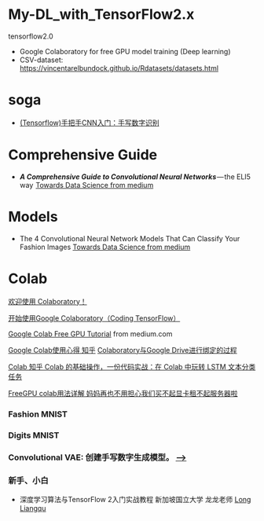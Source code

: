 # My-DL_with_TensorFlow2.x
tensorflow2.0
- Google Colaboratory for free GPU model training (Deep learning)
- CSV-dataset: https://vincentarelbundock.github.io/Rdatasets/datasets.html
# soga
- [(Tensorflow)手把手CNN入门：手写数字识别](https://zhuanlan.zhihu.com/p/48595579)

# Comprehensive Guide
- ***A Comprehensive Guide to Convolutional Neural Networks*** — the ELI5 way  [Towards Data Science from medium ](https://towardsdatascience.com/a-comprehensive-guide-to-convolutional-neural-networks-the-eli5-way-3bd2b1164a53)

# Models
- The 4 Convolutional Neural Network Models That Can Classify Your Fashion Images [Towards Data Science from medium ](https://towardsdatascience.com/the-4-convolutional-neural-network-models-that-can-classify-your-fashion-images-9fe7f3e5399d)

# Colab
[欢迎使用 Colaboratory！](https://colab.research.google.com/notebooks/welcome.ipynb#scrollTo=xitplqMNk_Hc)

[开始使用Google Colaboratory（Coding TensorFlow）](https://www.youtube.com/watch?v=inN8seMm7UI&list=PLQY2H8rRoyvyK5aEDAI3wUUqC_F0oEroL)

[Google Colab Free GPU Tutorial](https://medium.com/deep-learning-turkey/google-colab-free-gpu-tutorial-e113627b9f5d) from medium.com

[Google Colab使用心得 知乎](https://zhuanlan.zhihu.com/p/54389036)
[Colaboratory与Google Drive进行绑定的过程](https://www.jianshu.com/p/ce2e63d1c10c)

[Colab 知乎  Colab 的基础操作，一份代码实战：在 Colab 中玩转 LSTM 文本分类任务](https://zhuanlan.zhihu.com/p/35063343)

[FreeGPU colab用法详解 妈妈再也不用担心我们买不起显卡租不起服务器啦](https://blog.csdn.net/weixin_37993251/article/details/79181568)

### Fashion MNIST

### Digits MNIST

### Convolutional VAE: 创建手写数字生成模型。 [-->](https://research.google.com/seedbank/seed/convolutional_vae)
### 新手、小白
- 深度学习算法与TensorFlow 2入门实战教程  新加坡国立大学 龙龙老师 [Long Liangqu](https://www.youtube.com/channel/UCh_FqXj6J2f73caekhObiRQ/playlists) 

